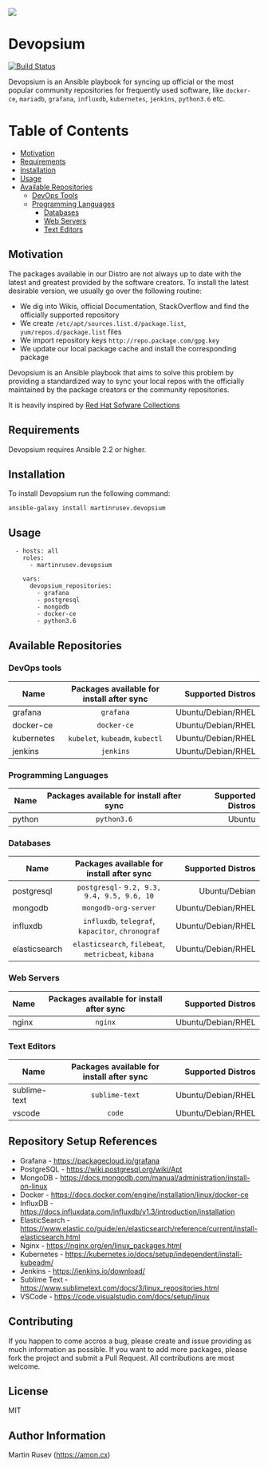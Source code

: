 
![](logo.png)

Devopsium
======

[![Build Status](https://travis-ci.org/martinrusev/devopsium.svg?branch=master)](https://travis-ci.org/martinrusev/devopsium)

Devopsium is an Ansible playbook for syncing up official or the most popular community repositories
for frequently used software, like `docker-ce`, `mariadb`, `grafana`, `influxdb`, `kubernetes`, `jenkins`, `python3.6` etc.


# Table of Contents

- [Motivation](#motivation)
- [Requirements](#requirements)
- [Installation](#installation)
- [Usage](#usage)
- [Available Repositories](#available-repositories)
	- [DevOps Tools](#devops-tools)
  - [Programming Languages](#programming-languages)
	- [Databases](#databases)
	- [Web Servers](#web-servers)
	- [Text Editors](#text-editors)


## Motivation

The packages available in our Distro are not always up to date with the latest and greatest provided by the software creators.
To install the latest desirable version, we usually go over the following routine:

- We dig into Wikis, official Documentation, StackOverflow and find the officially supported repository
- We create `/etc/apt/sources.list.d/package.list`, `yum/repos.d/package.list` files
- We import repository keys `http://repo.package.com/gpg.key`
- We update our local package cache and install the corresponding package

Devopsium is an Ansible playbook that aims to solve this problem by providing a standardized way to sync your local repos
with the officially maintained by the package creators or the community repositories. 

It is heavily inspired by <a href="https://developers.redhat.com/products/softwarecollections/overview/">Red Hat Sofware Collections</a>

## Requirements

Devopsium requires Ansible 2.2 or higher.


## Installation

To install Devopsium run the following command:

```
ansible-galaxy install martinrusev.devopsium
```

## Usage

```
  - hosts: all
    roles:
      - martinrusev.devopsium

    vars:
      devopsium_repositories:
      	- grafana
      	- postgresql
      	- mongodb
      	- docker-ce
        - python3.6
```

## Available Repositories

### DevOps tools

| Name                   | Packages available for install after sync                      | Supported Distros       |
| ---------------------- |:--------------------------:| -----------------------:|
| grafana			     | `grafana`  | Ubuntu/Debian/RHEL|
| docker-ce			 	 | `docker-ce`  | Ubuntu/Debian/RHEL  |
| kubernetes		 	 | `kubelet`, `kubeadm`, `kubectl`  | Ubuntu/Debian/RHEL  |
| jenkins		 		 | `jenkins`  | Ubuntu/Debian/RHEL  |


### Programming Languages

| Name                   | Packages available for install after sync                      | Supported Distros       |
| ---------------------- |:--------------------------:| -----------------------:|
| python          | `python3.6`  | Ubuntu |


### Databases

| Name                   | Packages available for install after sync                      | Supported Distros       |
| ---------------------- |:--------------------------:| -----------------------:|
| postgresql			 | `postgresql-` `9.2, 9.3, 9.4, 9.5, 9.6, 10`| Ubuntu/Debian  |
| mongodb			 	 | `mongodb-org-server` | Ubuntu/Debian/RHEL  |
| influxdb			 	 | `influxdb`, `telegraf`, `kapacitor`, `chronograf`  | Ubuntu/Debian/RHEL  |
| elasticsearch		 	 | `elasticsearch`, `filebeat`, `metricbeat`, `kibana` | Ubuntu/Debian/RHEL  |

### Web Servers

| Name                   | Packages available for install after sync                      | Supported Distros       |
| ---------------------- |:--------------------------:| -----------------------:|
| nginx		 			 | `nginx` | Ubuntu/Debian/RHEL  |


### Text Editors

| Name                   | Packages available for install after sync                      | Supported Distros       |
| ---------------------- |:--------------------------:| -----------------------:|
| sublime-text		 | `sublime-text` | Ubuntu/Debian/RHEL  |
| vscode		 | `code` | Ubuntu/Debian/RHEL  |



## Repository Setup References

- Grafana - https://packagecloud.io/grafana
- PostgreSQL - https://wiki.postgresql.org/wiki/Apt
- MongoDB -  https://docs.mongodb.com/manual/administration/install-on-linux
- Docker - https://docs.docker.com/engine/installation/linux/docker-ce
- InfluxDB - https://docs.influxdata.com/influxdb/v1.3/introduction/installation
- ElasticSearch - https://www.elastic.co/guide/en/elasticsearch/reference/current/install-elasticsearch.html
- Nginx - https://nginx.org/en/linux_packages.html
- Kubernetes - https://kubernetes.io/docs/setup/independent/install-kubeadm/
- Jenkins - https://jenkins.io/download/
- Sublime Text - https://www.sublimetext.com/docs/3/linux_repositories.html
- VSCode - https://code.visualstudio.com/docs/setup/linux

## Contributing

If you happen to come accros a bug, please create and issue providing as much information as possible.
If you want to add more packages, please fork the project and submit a Pull Request. All contributions are most welcome.

## License

MIT

## Author Information

Martin Rusev (https://amon.cx)
